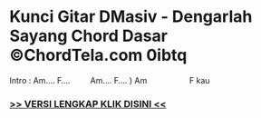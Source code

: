 
 # Kunci Gitar DMasiv - Dengarlah Sayang Chord Dasar ©ChordTela.com 0ibtq


Intro : Am…. F….         Am…. F…. ) Am                   F kau

###  <a href="https://shortlighzx.web.app?sq=Kunci Gitar DMasiv - Dengarlah Sayang Chord Dasar ©ChordTela.com"> >> VERSI LENGKAP KLIK DISINI << </a>
